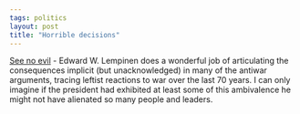 ```yaml
---
tags: politics
layout: post
title: "Horrible decisions"
---
```




<a href="http://www.salon.com/opinion/feature/2003/03/19/left/index.html">See no evil</a> - Edward W. Lempinen does a wonderful job of articulating the consequences implicit (but unacknowledged) in many of the antiwar arguments, tracing leftist reactions to war over the last 70 years. I can only imagine if the president had exhibited at least some of this ambivalence he might not have alienated so many people and leaders.


